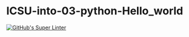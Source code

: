 # ICSU-into-03-python-Hello_world

[![GitHub's Super Linter](https://github.com/hanin-hasan/ICSU-into-03-python-Hello_world/workflows/GitHub's%20Super%20Linter/badge.svg)](https://github.com/hanin-hasan/ICSU-into-03-python-Hello_world/actions)
